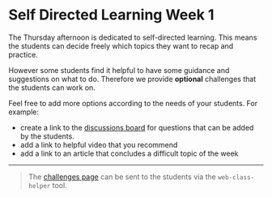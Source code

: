 # Self Directed Learning Week 1

The Thursday afternoon is dedicated to self-directed learning. This means the students can decide freely which topics they want to recap and practice.

However some students find it helpful to have some guidance and suggestions on what to do. Therefore we provide **optional** challenges that the students can work on.

Feel free to add more options according to the needs of your students.
For example:

- create a link to the [discussions board](https://github.com/orgs/neuefische/discussions/categories/web-self-directed-learning) for questions that can be added by the students.
- add a link to helpful video that you recommend
- add a link to an article that concludes a difficult topic of the week

---

> The [challenges page](/sessions/self-directed-learning-week-1/challenges-self-directed-learning-week-1.md) can be sent to the students via the `web-class-helper` tool.
